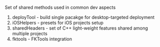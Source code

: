 Set of shared methods used in common dev aspects

  1. deployTool - build single pacakge for desktop-targeted deployment
  2. iOSHelpers - presets for iOS projects setup
  3. sharedHeaders - set of C++ light-weight features shared among multiple projects
  4. fktools - FKTools integration
